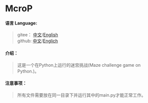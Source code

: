 # McroP

#### 语言   Language:
>gitee： [中文](https://gitee.com/yxrlyg/mcrop)/[English](https://gitee.com/yxrlyg/mcrop/blob/master/README-en.md)\
  github:  [中文](https://github.com/lyggb721210/Examples)/[Englich](https://github.com/lyggb721210/Examples/blob/master/README-en.md)
#### 介绍：
>这是一个在Python上运行的迷宫挑战(Maze challenge game on Python.)。
#### 注意事项：
>所有文件需要放在同一目录下并运行其中的main.py才能正常工作。
